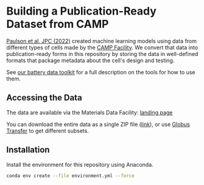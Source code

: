 # Building a Publication-Ready Dataset from CAMP

[Paulson et al. JPC (2022)](ihttps://doi.org/10.1016/j.jpowsour.2022.231127) created machine learning models using data from different types of cells made by the [CAMP Facility](https://www.anl.gov/cse/cell-analysis-modeling-and-prototyping-camp-facility).
We convert that data into publication-ready forms in this repository by storing the data in well-defined formats that package metadata about the cell's design and testing.

See [our battery data toolkit](https://github.com/materials-data-facility/battery-data-toolkit) for a full description on the tools for how to use them.

## Accessing the Data

The data are available via the Materials Data Facility: [landing page](https://acdc.alcf.anl.gov/mdf/detail/camp_2023_v3.5/)

You can download the entire data as a single ZIP file ([link](https://data.materialsdatafacility.org/mdf_open/camp_2023_v3.5/full_data.zip)),
or use [Globus Transfer](https://docs.globus.org/how-to/get-started/) to get different subsets.

## Installation

Install the environment for this repository using Anaconda. 

```bash
conda env create --file environment.yml --force
```
